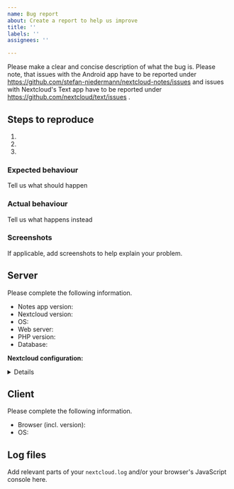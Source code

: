 ```yaml
---
name: Bug report
about: Create a report to help us improve
title: ''
labels: ''
assignees: ''

---
```


Please make a clear and concise description of what the bug is. Please note, that issues with the Android app have to be reported under https://github.com/stefan-niedermann/nextcloud-notes/issues and issues with Nextcloud's Text app have to be reported under https://github.com/nextcloud/text/issues .

## Steps to reproduce
1.
2.
3.

### Expected behaviour
Tell us what should happen

### Actual behaviour
Tell us what happens instead

### Screenshots
If applicable, add screenshots to help explain your problem.


## Server
Please complete the following information.

- Notes app version: 
- Nextcloud version: 
- OS: 
- Web server: 
- PHP version: 
- Database: 

**Nextcloud configuration:**

<details>
```
If you have access to your command line run e.g.:
sudo -u www-data php occ config:list system
from within your Nextcloud installation folder
```
</details>


## Client
Please complete the following information.

- Browser (incl. version): 
 - OS: 


## Log files
Add relevant parts of your `nextcloud.log` and/or your browser's JavaScript console here.
